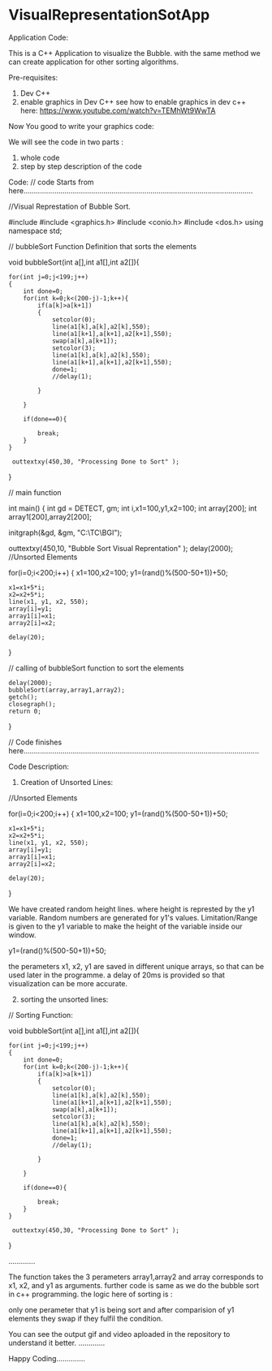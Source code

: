 # VisualRepresentationSotApp
Application Code:

This is a C++ Application to visualize the Bubble.
with the same method we can create application for other sorting algorithms.

Pre-requisites:
1. Dev C++
2. enable graphics in Dev C++ 
    see how to enable graphics in dev c++ here: https://www.youtube.com/watch?v=TEMhWt9WwTA
    
Now You good to write your graphics code:

We will see the code in two parts :
1. whole code
2. step by step description of the code

Code:
// code Starts from here................................................................................................................


//Visual Represtation of Bubble Sort.


#include <iostream>
#include <graphics.h>
#include <conio.h>
#include <dos.h>
using namespace std;


// bubbleSort Function Definition that sorts the elements

void bubbleSort(int a[],int a1[],int a2[]){


	for(int j=0;j<199;j++)
	{
		int done=0;
		for(int k=0;k<(200-j)-1;k++){
			if(a[k]>a[k+1])
			{
				setcolor(0);
				line(a1[k],a[k],a2[k],550);
				line(a1[k+1],a[k+1],a2[k+1],550);
				swap(a[k],a[k+1]);
				setcolor(3);
				line(a1[k],a[k],a2[k],550);
				line(a1[k+1],a[k+1],a2[k+1],550);
				done=1;
				//delay(1);
					
			}
			
	    }
	    
	    if(done==0){
	    	
	    	break;
		}
	}
	
	 outtextxy(450,30, "Processing Done to Sort" );
}

  // main function
  
  
int main()
{
   int gd = DETECT, gm;
   int i,x1=100,y1,x2=100;
   int array[200];
   int array1[200],array2[200];
 
   initgraph(&gd, &gm, "C:\\TC\\BGI");
   
   outtextxy(450,10, "Bubble Sort Visual Reprentation" );
   delay(2000);
 //Unsorted Elements
 
 for(i=0;i<200;i++)
 {
 	x1=100,x2=100;
 	y1=(rand()%(500-50+1))+50;
	 
	x1=x1+5*i;
 	x2=x2+5*i;
 	line(x1, y1, x2, 550);
 	array[i]=y1;
 	array1[i]=x1;
 	array2[i]=x2;
 	
 	delay(20);
 }
 
 // calling of bubbleSort function to sort the elements
 
    delay(2000);
    bubbleSort(array,array1,array2);
    getch();
    closegraph();
	return 0;
}

// Code finishes here...................................................................................................................


Code Description:

1. Creation of Unsorted Lines:

//Unsorted Elements
 
 for(i=0;i<200;i++)
 {
 	x1=100,x2=100;
 	y1=(rand()%(500-50+1))+50;
	 
	x1=x1+5*i;
 	x2=x2+5*i;
 	line(x1, y1, x2, 550);
 	array[i]=y1;
 	array1[i]=x1;
 	array2[i]=x2;
 	
 	delay(20);
 }
 
 We have created random height lines. where height is represted by the y1 variable.
 Random numbers are generated for y1's values. 
 Limitation/Range is given to the y1 variable to make the height of the variable inside our window.
 
 y1=(rand()%(500-50+1))+50;
 
 the perameters x1, x2, y1 are saved in different unique arrays, so that can be used later in the programme.
 a delay of 20ms is provided so that visualization can be more accurate.
 
 2. sorting the unsorted lines:
 
 // Sorting Function:
 
 void bubbleSort(int a[],int a1[],int a2[]){


	for(int j=0;j<199;j++)
	{
		int done=0;
		for(int k=0;k<(200-j)-1;k++){
			if(a[k]>a[k+1])
			{
				setcolor(0);
				line(a1[k],a[k],a2[k],550);
				line(a1[k+1],a[k+1],a2[k+1],550);
				swap(a[k],a[k+1]);
				setcolor(3);
				line(a1[k],a[k],a2[k],550);
				line(a1[k+1],a[k+1],a2[k+1],550);
				done=1;
				//delay(1);
					
			}
			
	    }
	    
	    if(done==0){
	    	
	    	break;
		}
	}
	
	 outtextxy(450,30, "Processing Done to Sort" );
}

.............

The function takes the 3 perameters array1,array2 and array corresponds to x1, x2, and y1 as arguments.
further code is same as we do the bubble sort in c++ programming.
the logic here of sorting is : 

only one perameter that y1 is being sort and after comparision of y1 elements they swap if they fulfil the condition.

You can see the output gif and video aploaded in the repository to understand it better.
.............


Happy Coding..............
 
